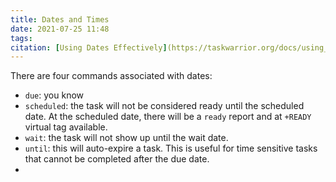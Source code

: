 ```yaml
---
title: Dates and Times
date: 2021-07-25 11:48
tags: 
citation: [Using Dates Effectively](https://taskwarrior.org/docs/using_dates.html)
---
```

There are four commands associated with dates:

- `due`: you know
- `scheduled`: the task will not be considered ready until the scheduled date. At the scheduled date, there will be a `ready` report and at `+READY` virtual tag available.
- `wait`: the task will not show up until the wait date.
- `until`: this will auto-expire a task. This is useful for time sensitive tasks that cannot be completed after the due date.
- 

